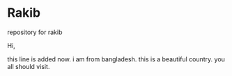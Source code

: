 Rakib
=====

repository for rakib

Hi,

this line is added now. i am from bangladesh. this is a beautiful country. you all should visit.
